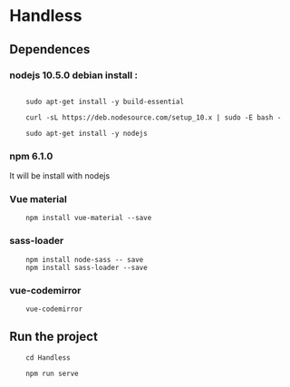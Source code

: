 # Handless

## Dependences

### nodejs 10.5.0 debian install :
```

	sudo apt-get install -y build-essential
    
	curl -sL https://deb.nodesource.com/setup_10.x | sudo -E bash -
	
	sudo apt-get install -y nodejs

```
### npm 6.1.0
It will be install with nodejs

### Vue material
```
	npm install vue-material --save

```
### sass-loader
```
	npm install node-sass -- save
	npm install sass-loader --save

```

### vue-codemirror
```
	vue-codemirror
```

## Run the project
```
	cd Handless

	npm run serve
```

